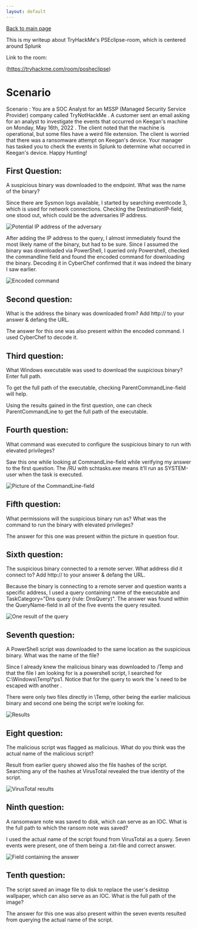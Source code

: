 ```yaml
---
layout: default
---
```


[Back to main page](https://ornaka.github.io)

This is my writeup about TryHackMe's PSEclipse-room, which is centered around Splunk

Link to the room: 

(https://tryhackme.com/room/posheclipse)



# Scenario

Scenario : You are a SOC Analyst for an MSSP (Managed Security Service Provider) company called TryNotHackMe .
A customer sent an email asking for an analyst to investigate the events that occurred on Keegan's machine on Monday, May 16th, 2022 . The client noted that the machine is operational, but some files have a weird file extension. The client is worried that there was a ransomware attempt on Keegan's device. 
Your manager has tasked you to check the events in Splunk to determine what occurred in Keegan's device. 
Happy Hunting!

## First Question:

A suspicious binary was downloaded to the endpoint. What was the name of the binary?

Since there are Sysmon logs available, I started by searching eventcode 3, which is used for network connections. Checking the DestinationIP-field, one stood out, which could be the adversaries IP address.

![Potential IP address of the adversary](/images/pic2.png)

After adding the IP address to the query, I almost immediately found the most likely name of the binary, but had  to be sure. Since I assumed the binary was downloaded via PowerShell, I queried only Powershell, checked the commandline field and found the encoded command for downloading the binary.  Decoding it in CyberChef confirmed that it was indeed the binary I saw earlier. 

![Encoded command](/images/pic3.png)

## Second question:

What is the address the binary was downloaded from? Add http:// to your answer & defang the URL.

The answer for this one was also present within the encoded command. I used CyberChef to decode it. 

## Third question:

What Windows executable was used to download the suspicious binary? Enter full path.

To get the full path of the executable, checking ParentCommandLine-field will help. 

Using the results gained in the first question, one can check ParentCommandLine to get the full path of the executable.

## Fourth question:

What command was executed to configure the suspicious binary to run with elevated privileges?

Saw this one while looking at CommandLine-field while verifying my answer to the first question. The /RU with schtasks.exe means it’ll run as SYSTEM-user when the task is executed. 

![Picture of the CommandLine-field](/images/pic4.png)

## Fifth question:

What permissions will the suspicious binary run as? What was the command to run the binary with elevated privileges?

The answer for this one was present within the picture in question four.

## Sixth question:

The suspicious binary connected to a remote server. What address did it connect to? Add http:// to your answer & defang the URL.

Because the binary is connecting to a remote server and question wants a specific address, I used a query containing name of the executable and TaskCategory="Dns query (rule: DnsQuery)". The answer was found within the QueryName-field in all of the five events the query resulted.

![One result of the query](/images/pic5.png)

## Seventh question:

A PowerShell script was downloaded to the same location as the suspicious binary. What was the name of the file?

Since I already knew the malicious binary was downloaded to /Temp and that the file I am looking for is a powershell script, I searched for C:\\Windows\\Temp\\*ps1. Notice that for the query to work the \'s need to be escaped with another \.

There were only two files directly in \Temp, other being the earlier malicious binary and second one being the script we’re looking for.

![Results](/images/pic6.png)

## Eight question:

The malicious script was flagged as malicious. What do you think was the actual name of the malicious script?

Result from earlier query showed also the file hashes of the script. Searching any of the hashes at VirusTotal revealed the true identity of the script.

![VirusTotal results](/images/pic7.png)

## Ninth question:

A ransomware note was saved to disk, which can serve as an IOC. What is the full path to which the ransom note was saved?

I used the actual name of the script found from VirusTotal as a query. Seven events were present, one of them being a .txt-file and correct answer.

![Field containing the answer](/images/pic8.png)

## Tenth question:

The script saved an image file to disk to replace the user's desktop wallpaper, which can also serve as an IOC. What is the full path of the image?

The answer for this one was also present within the seven events resulted from querying the actual name of the script.


